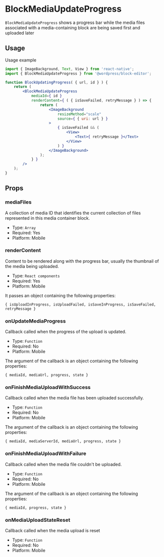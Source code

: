 # BlockMediaUpdateProgress

`BlockMediaUpdateProgress` shows a progress bar while the media files associated with a media-containing block are being saved first and uploaded later

## Usage

Usage example

```jsx
import { ImageBackground, Text, View } from 'react-native';
import { BlockMediaUpdateProgress } from '@wordpress/block-editor';

function BlockUpdatingProgress( { url, id } ) {
	return (
		<BlockMediaUpdateProgress
			mediaId={ id }
			renderContent={ ( { isSaveFailed, retryMessage } ) => {
				return (
					<ImageBackground
						resizeMethod="scale"
						source={ { uri: url } }
					>
						{ isSaveFailed && (
							<View>
								<Text>{ retryMessage }</Text>
							</View>
						) }
					</ImageBackground>
				);
			} }
		/>
	);
}
```

## Props

### mediaFiles

A collection of media ID that identifies the current collection of files represented in this media container block.

-   Type: `Array`
-   Required: Yes
-   Platform: Mobile

### renderContent

Content to be rendered along with the progress bar, usually the thumbnail of the media being uploaded.

-   Type: `React components`
-   Required: Yes
-   Platform: Mobile

It passes an object containing the following properties:

`{ isUploadInProgress, isUploadFailed, isSaveInProgress, isSaveFailed, retryMessage }`

### onUpdateMediaProgress

Callback called when the progress of the upload is updated.

-   Type: `Function`
-   Required: No
-   Platform: Mobile

The argument of the callback is an object containing the following properties:

`{ mediaId, mediaUrl, progress, state }`

### onFinishMediaUploadWithSuccess

Callback called when the media file has been uploaded successfully.

-   Type: `Function`
-   Required: No
-   Platform: Mobile

The argument of the callback is an object containing the following properties:

`{ mediaId, mediaServerId, mediaUrl, progress, state }`

### onFinishMediaUploadWithFailure

Callback called when the media file couldn't be uploaded.

-   Type: `Function`
-   Required: No
-   Platform: Mobile

The argument of the callback is an object containing the following properties:

`{ mediaId, progress, state }`

### onMediaUploadStateReset

Callback called when the media upload is reset

-   Type: `Function`
-   Required: No
-   Platform: Mobile
